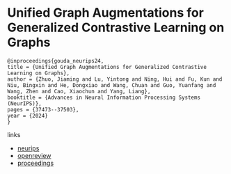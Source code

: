 # Unified Graph Augmentations for Generalized Contrastive Learning on Graphs

```
@inproceedings{gouda_neurips24,
title = {Unified Graph Augmentations for Generalized Contrastive Learning on Graphs},
author = {Zhuo, Jiaming and Lu, Yintong and Ning, Hui and Fu, Kun and Niu, Bingxin and He, Dongxiao and Wang, Chuan and Guo, Yuanfang and Wang, Zhen and Cao, Xiaochun and Yang, Liang},
booktitle = {Advances in Neural Information Processing Systems (NeurIPS)},
pages = {37473--37503},
year = {2024}
}
```

links
- [neurips](https://nips.cc/Conferences/2024/Schedule?showEvent=93939)
- [openreview](https://openreview.net/forum?id=jgkKroLxeC)
- [proceedings](https://papers.nips.cc//paper_files/paper/2024/hash/41efc12982eca6f8bb5e48dc3a84b843-Abstract-Conference.html)

